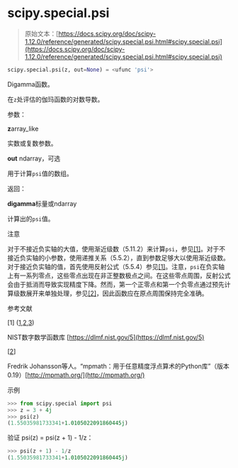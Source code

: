 # scipy.special.psi

> 原始文本：[https://docs.scipy.org/doc/scipy-1.12.0/reference/generated/scipy.special.psi.html#scipy.special.psi](https://docs.scipy.org/doc/scipy-1.12.0/reference/generated/scipy.special.psi.html#scipy.special.psi)

```py
scipy.special.psi(z, out=None) = <ufunc 'psi'>
```

Digamma函数。

在`z`处评估的伽玛函数的对数导数。

参数：

**z**array_like

实数或复数参数。

**out** ndarray，可选

用于计算`psi`值的数组。

返回：

**digamma**标量或ndarray

计算出的`psi`值。

注意

对于不接近负实轴的大值，使用渐近级数（5.11.2）来计算`psi`，参见[[1]](#r1ba71693ef80-1)。对于不接近负实轴的小参数，使用递推关系（5.5.2），直到参数足够大以使用渐近级数。对于接近负实轴的值，首先使用反射公式（5.5.4）参见[[1]](#r1ba71693ef80-1)。注意，`psi`在负实轴上有一系列零点，这些零点出现在非正整数极点之间。在这些零点周围，反射公式会由于抵消而导致实现精度下降。然而，第一个正零点和第一个负零点通过预先计算级数展开来单独处理，参见[[2]](#r1ba71693ef80-2)，因此函数应在原点周围保持完全准确。

参考文献

[1] ([1](#id1),[2](#id2),[3](#id3))

NIST数字数学函数库 [https://dlmf.nist.gov/5](https://dlmf.nist.gov/5)

[[2](#id4)]

Fredrik Johansson等人。“mpmath：用于任意精度浮点算术的Python库”（版本0.19）[http://mpmath.org/](http://mpmath.org/)

示例

```py
>>> from scipy.special import psi
>>> z = 3 + 4j
>>> psi(z)
(1.55035981733341+1.0105022091860445j) 
```

验证 psi(z) = psi(z + 1) - 1/z：

```py
>>> psi(z + 1) - 1/z
(1.55035981733341+1.0105022091860445j) 
```
